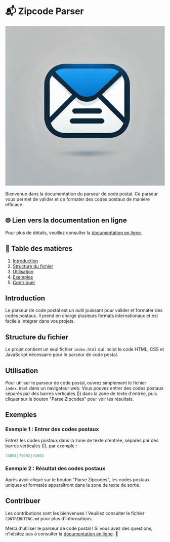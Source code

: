 # 📬 Zipcode Parser

![Favicon](./favicon.webp)

Bienvenue dans la documentation du parseur de code postal. Ce parseur vous permet de valider et de formater des codes postaux de manière efficace.

## 🌐 Lien vers la documentation en ligne

Pour plus de détails, veuillez consulter la [documentation en ligne](https://leo-confluentdigital.github.io/zipcode-parser/).

## 📖 Table des matières

1. [Introduction](#introduction)
2. [Structure du fichier](#structure-du-fichier)
3. [Utilisation](#utilisation)
4. [Exemples](#exemples)
5. [Contribuer](#contribuer)

## Introduction

Le parseur de code postal est un outil puissant pour valider et formater des codes postaux. Il prend en charge plusieurs formats internationaux et est facile à intégrer dans vos projets.

## Structure du fichier

Le projet contient un seul fichier `index.html` qui inclut le code HTML, CSS et JavaScript nécessaire pour le parseur de code postal.

## Utilisation

Pour utiliser le parseur de code postal, ouvrez simplement le fichier `index.html` dans un navigateur web. Vous pouvez entrer des codes postaux séparés par des barres verticales (|) dans la zone de texte d'entrée, puis cliquer sur le bouton "Parse Zipcodes" pour voir les résultats.

## Exemples

### Exemple 1 : Entrer des codes postaux

Entrez les codes postaux dans la zone de texte d'entrée, séparés par des barres verticales (|), par exemple :

```php
75001|75002|75003
```

### Exemple 2 : Résultat des codes postaux

Après avoir cliqué sur le bouton "Parse Zipcodes", les codes postaux uniques et formatés apparaîtront dans la zone de texte de sortie.

## Contribuer

Les contributions sont les bienvenues ! Veuillez consulter le fichier `CONTRIBUTING.md` pour plus d'informations.


Merci d'utiliser le parseur de code postal ! Si vous avez des questions, n'hésitez pas à consulter la [documentation en ligne](https://leo-confluentdigital.github.io/zipcode-parser/). 🚀